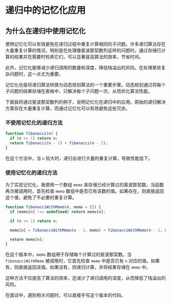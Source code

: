 # 递归中的记忆化应用

## 为什么在递归中使用记忆化

使用记忆化可以有效避免在递归过程中重复计算相同的子问题。许多递归算法存在大量重复计算的情况，特别是在处理像斐波那契数列这样的问题时。通过存储已计算的结果并在需要时检索它们，可以显著提高算法的效率，节省时间。

此外，记忆化能够减少递归调用的数量和深度，降低栈溢出的风险。在处理某些复杂问题时，这一点尤为重要。

记忆化也是将递归算法转换为动态规划算法的一个重要步骤。动态规划通过将每个子问题的结果存储在表格中，只解决每个子问题一次，从而优化算法性能。

下面我将通过斐波那契数列的例子，说明记忆化在递归中的应用。原始的递归解决方案存在大量重复计算，而通过记忆化可以有效避免这些冗余。

### 不使用记忆化的递归方法

```javascript
function fibonacci(n) {
  if (n <= 1) return n;
  return fibonacci(n - 1) + fibonacci(n - 2);
}
```

在这个方法中，当 `n` 较大时，递归会进行大量的重复计算，导致性能低下。

### 使用记忆化的递归方法

为了实现记忆化，我使用一个数组 `memo` 来存储已经计算过的斐波那契数。当函数再次被调用时，首先检查 `memo` 数组中是否已有该数的值。如果存在，则直接返回这个值，避免了不必要的重复计算。

```javascript
function fibonacciWithMemo(n, memo = []) {
  if (memo[n] !== undefined) return memo[n];

  if (n <= 1) return n;

  memo[n] = fibonacciWithMemo(n - 1, memo) + fibonacciWithMemo(n - 2, memo);

  return memo[n];
}
```

在这个版本中，`memo` 数组用于存储每个计算过的斐波那契数。当 `fibonacciWithMemo` 被调用时，它首先检查 `memo` 中是否已有 `n` 对应的值。如果有，则直接返回该值。如果没有，则递归计算，并将结果存储在 `memo` 中。

这种方法不仅提高了算法的效率，还减少了递归调用的深度，从而降低了栈溢出的风险。

在面试中，遇到相关问题时，可以直接手写这个版本的代码。

